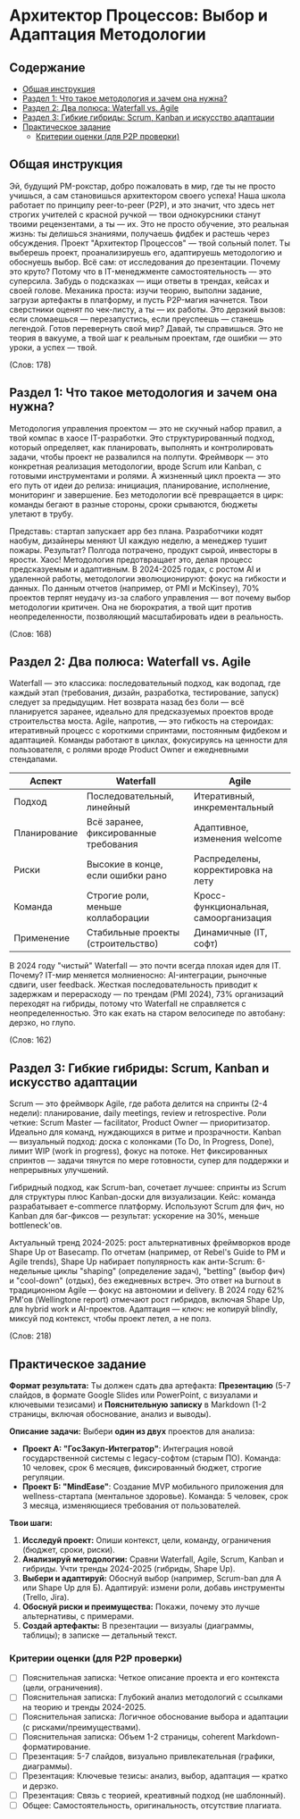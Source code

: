 # Архитектор Процессов: Выбор и Адаптация Методологии

## Содержание

- [Общая инструкция](#общая-инструкция)
- [Раздел 1: Что такое методология и зачем она нужна?](#раздел-1-что-такое-методология-и-зачем-она-нужна)
- [Раздел 2: Два полюса: Waterfall vs. Agile](#раздел-2-два-полюса-waterfall-vs-agile)
- [Раздел 3: Гибкие гибриды: Scrum, Kanban и искусство адаптации](#раздел-3-гибкие-гибриды-scrum-kanban-и-искусство-адаптации)
- [Практическое задание](#практическое-задание)
  - [Критерии оценки (для P2P проверки)](#критерии-оценки-для-p2p-проверки)

## Общая инструкция

Эй, будущий PM-рокстар, добро пожаловать в мир, где ты не просто учишься, а сам становишься архитектором своего успеха! Наша школа работает по принципу peer-to-peer (P2P), и это значит, что здесь нет строгих учителей с красной ручкой — твои однокурсники станут твоими рецензентами, а ты — их. Это не просто обучение, это реальная жизнь: ты делишься знаниями, получаешь фидбек и растешь через обсуждения. Проект "Архитектор Процессов" — твой сольный полет. Ты выберешь проект, проанализируешь его, адаптируешь методологию и обоснуешь выбор. Всё сам: от исследования до презентации. Почему это круто? Потому что в IT-менеджменте самостоятельность — это суперсила. Забудь о подсказках — ищи ответы в трендах, кейсах и своей голове. Механика проста: изучи теорию, выполни задание, загрузи артефакты в платформу, и пусть P2P-магия начнется. Твои сверстники оценят по чек-листу, а ты — их работы. Это дерзкий вызов: если сломаешься — перезапустись, если преуспеешь — станешь легендой. Готов перевернуть свой мир? Давай, ты справишься. Это не теория в вакууме, а твой шаг к реальным проектам, где ошибки — это уроки, а успех — твой.

(Слов: 178)

## Раздел 1: Что такое методология и зачем она нужна?

Методология управления проектом — это не скучный набор правил, а твой компас в хаосе IT-разработки. Это структурированный подход, который определяет, как планировать, выполнять и контролировать задачи, чтобы проект не развалился на полпути. Фреймворк — это конкретная реализация методологии, вроде Scrum или Kanban, с готовыми инструментами и ролями. А жизненный цикл проекта — это его путь от идеи до релиза: инициация, планирование, исполнение, мониторинг и завершение. Без методологии всё превращается в цирк: команды бегают в разные стороны, сроки срываются, бюджеты улетают в трубу.

Представь: стартап запускает app без плана. Разработчики кодят наобум, дизайнеры меняют UI каждую неделю, а менеджер тушит пожары. Результат? Полгода потрачено, продукт сырой, инвесторы в ярости. Хаос! Методология предотвращает это, делая процесс предсказуемым и адаптивным. В 2024-2025 годах, с ростом AI и удаленной работы, методологии эволюционируют: фокус на гибкости и данных. По данным отчетов (например, от PMI и McKinsey), 70% проектов терпят неудачу из-за слабого управления — вот почему выбор методологии критичен. Она не бюрократия, а твой щит против неопределенности, позволяющий масштабировать идеи в реальность.

(Слов: 168)

## Раздел 2: Два полюса: Waterfall vs. Agile

Waterfall — это классика: последовательный подход, как водопад, где каждый этап (требования, дизайн, разработка, тестирование, запуск) следует за предыдущим. Нет возврата назад без боли — всё планируется заранее, идеально для предсказуемых проектов вроде строительства моста. Agile, напротив, — это гибкость на стероидах: итеративный процесс с короткими спринтами, постоянным фидбеком и адаптацией. Команды работают в циклах, фокусируясь на ценности для пользователя, с ролями вроде Product Owner и ежедневными стендапами.

| Аспект          | Waterfall                          | Agile                              |
|-----------------|------------------------------------|------------------------------------|
| Подход          | Последовательный, линейный         | Итеративный, инкрементальный       |
| Планирование    | Всё заранее, фиксированные требования | Адаптивное, изменения welcome      |
| Риски           | Высокие в конце, если ошибки рано  | Распределены, корректировка на лету|
| Команда         | Строгие роли, меньше коллаборации  | Кросс-функциональная, самоорганизация |
| Применение      | Стабильные проекты (строительство) | Динамичные (IT, софт)             |

В 2024 году "чистый" Waterfall — это почти всегда плохая идея для IT. Почему? IT-мир меняется молниеносно: AI-интеграции, рыночные сдвиги, user feedback. Жесткая последовательность приводит к задержкам и перерасходу — по трендам (PMI 2024), 73% организаций переходят на гибриды, потому что Waterfall не справляется с неопределенностью. Это как ехать на старом велосипеде по автобану: дерзко, но глупо.

(Слов: 162)

## Раздел 3: Гибкие гибриды: Scrum, Kanban и искусство адаптации

Scrum — это фреймворк Agile, где работа делится на спринты (2-4 недели): планирование, daily meetings, review и retrospective. Роли четкие: Scrum Master — facilitator, Product Owner — приоритизатор. Идеально для команд, нуждающихся в ритме и прозрачности. Kanban — визуальный подход: доска с колонками (To Do, In Progress, Done), лимит WIP (work in progress), фокус на потоке. Нет фиксированных спринтов — задачи тянутся по мере готовности, супер для поддержки и непрерывных улучшений.

Гибридный подход, как Scrum-ban, сочетает лучшее: спринты из Scrum для структуры плюс Kanban-доски для визуализации. Кейс: команда разрабатывает e-commerce платформу. Используют Scrum для фич, но Kanban для баг-фиксов — результат: ускорение на 30%, меньше bottleneck'ов.

Актуальный тренд 2024-2025: рост альтернативных фреймворков вроде Shape Up от Basecamp. По отчетам (например, от Rebel's Guide to PM и Agile trends), Shape Up набирает популярность как анти-Scrum: 6-недельные циклы "shaping" (определение задач), "betting" (выбор фич) и "cool-down" (отдых), без ежедневных встреч. Это ответ на burnout в традиционном Agile — фокус на автономии и delivery. В 2024 году 62% PM'ов (Wellingtone report) отмечают рост гибридов, включая Shape Up, для hybrid work и AI-проектов. Адаптация — ключ: не копируй blindly, миксуй под контекст, чтобы проект летел, а не полз.

(Слов: 218)

## Практическое задание

**Формат результата:** Ты должен сдать два артефакта: **Презентацию** (5-7 слайдов, в формате Google Slides или PowerPoint, с визуалами и ключевыми тезисами) и **Пояснительную записку** в Markdown (1-2 страницы, включая обоснование, анализ и выводы).

**Описание задачи:** Выбери **один из двух** проектов для анализа:
- **Проект А: "ГосЗакуп-Интегратор"**: Интеграция новой государственной системы с legacy-софтом (старым ПО). Команда: 10 человек, срок 6 месяцев, фиксированный бюджет, строгие регуляции.
- **Проект Б: "MindEase"**: Создание MVP мобильного приложения для wellness-стартапа (ментальное здоровье). Команда: 5 человек, срок 3 месяца, изменяющиеся требования от пользователей.

**Твои шаги:**
1. **Исследуй проект:** Опиши контекст, цели, команду, ограничения (бюджет, сроки, риски).
2. **Анализируй методологии:** Сравни Waterfall, Agile, Scrum, Kanban и гибриды. Учти тренды 2024-2025 (гибриды, Shape Up).
3. **Выбери и адаптируй:** Обоснуй выбор (например, Scrum-ban для А или Shape Up для Б). Адаптируй: измени роли, добавь инструменты (Trello, Jira).
4. **Обоснуй риски и преимущества:** Покажи, почему это лучше альтернативы, с примерами.
5. **Создай артефакты:** В презентации — визуалы (диаграммы, таблицы); в записке — детальный текст.

### Критерии оценки (для P2P проверки)

- [ ] Пояснительная записка: Четкое описание проекта и его контекста (цели, ограничения).
- [ ] Пояснительная записка: Глубокий анализ методологий с ссылками на теорию и тренды 2024-2025.
- [ ] Пояснительная записка: Логичное обоснование выбора и адаптации (с рисками/преимуществами).
- [ ] Пояснительная записка: Объем 1-2 страницы, coherent Markdown-форматирование.
- [ ] Презентация: 5-7 слайдов, визуально привлекательная (графики, диаграммы).
- [ ] Презентация: Ключевые тезисы: анализ, выбор, адаптация — кратко и дерзко.
- [ ] Презентация: Связь с теорией, креативный подход (не шаблонный).
- [ ] Общее: Самостоятельность, оригинальность, отсутствие плагиата.